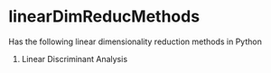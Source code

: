 # linearDimReducMethods
Has the following linear dimensionality reduction methods in Python

1. Linear Discriminant Analysis
